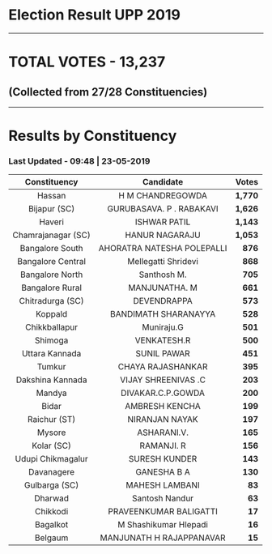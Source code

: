# Election Result UPP 2019

---
# TOTAL VOTES - 13,237 
## (Collected from 27/28 Constituencies) 


---
# Results by Constituency 

### Last Updated - 09:48 | 23-05-2019 


|   Constituency   |        Candidate         |  Votes  |
|:----------------:|:------------------------:|--------:|
|      Hassan      |     H M CHANDREGOWDA     |**1,770**|
|   Bijapur (SC)   | GURUBASAVA. P . RABAKAVI |**1,626**|
|      Haveri      |       ISHWAR PATIL       |**1,143**|
|Chamrajanagar (SC)|      HANUR NAGARAJU      |**1,053**|
| Bangalore South  |AHORATRA NATESHA POLEPALLI|  **876**|
|Bangalore Central |   Mellegatti Shridevi    |  **868**|
| Bangalore North  |       Santhosh M.        |  **705**|
| Bangalore Rural  |      MANJUNATHA. M       |  **661**|
| Chitradurga (SC) |       DEVENDRAPPA        |  **573**|
|     Koppald      |   BANDIMATH SHARANAYYA   |  **528**|
|  Chikkballapur   |        Muniraju.G        |  **501**|
|     Shimoga      |       VENKATESH.R        |  **500**|
|  Uttara Kannada  |       SUNIL PAWAR        |  **451**|
|      Tumkur      |    CHAYA RAJASHANKAR     |  **395**|
| Dakshina Kannada |   VIJAY SHREENIVAS .C    |  **203**|
|      Mandya      |    DIVAKAR.C.P.GOWDA     |  **200**|
|      Bidar       |      AMBRESH KENCHA      |  **199**|
|   Raichur (ST)   |      NIRANJAN NAYAK      |  **197**|
|      Mysore      |       ASHARANI.V.        |  **165**|
|    Kolar (SC)    |        RAMANJI. R        |  **156**|
|Udupi Chikmagalur |      SURESH KUNDER       |  **143**|
|    Davanagere    |       GANESHA B A        |  **130**|
|  Gulbarga (SC)   |      MAHESH LAMBANI      |   **83**|
|     Dharwad      |      Santosh Nandur      |   **63**|
|     Chikkodi     |  PRAVEENKUMAR BALIGATTI  |   **17**|
|     Bagalkot     |  M Shashikumar Hlepadi   |   **16**|
|     Belgaum      | MANJUNATH H RAJAPPANAVAR |   **15**|


<script async src='https://www.googletagmanager.com/gtag/js?id=UA-138371535-2'></script><script>window.dataLayer = window.dataLayer || [];function gtag(){dataLayer.push(arguments);}gtag('js', new Date());gtag('config', 'UA-138371535-2');</script>